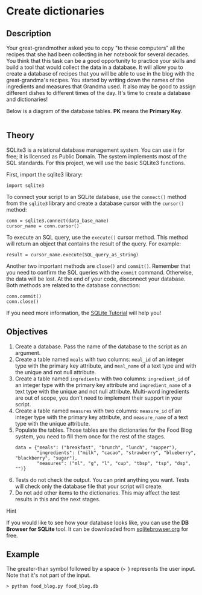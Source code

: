 <h1>Create dictionaries</h1>

<h2>Description</h2>

<p>Your great-grandmother asked you to copy "to these computers" all the recipes that she had been collecting in her notebook for several decades. You think that this task can be a good opportunity to practice your skills and build a tool that would collect the data in a database. It will allow you to create a database of recipes that you will be able to use in the blog with the great-grandma's recipes. You started by writing down the names of the ingredients and measures that Grandma used. It also may be good to assign different dishes to different times of the day. It's time to create a database and dictionaries!</p>

<p>Below is a diagram of the database tables. <strong>PK</strong> means the <strong>Primary Key</strong>.</p>

<p style="text-align: center;"><img alt="" src="https://ucarecdn.com/02f9c2e9-014c-4e1e-b6cd-893d401f9414/"></p>

<h2>Theory</h2>

<p>SQLite3 is a relational database management system. You can use it for free; it is licensed as Public Domain. The system implements most of the SQL standards. For this project, we will use the basic SQLite3 functions.</p>

<p>First, import the sqlite3 library:</p>

<pre><code class="java">import sqlite3
</code></pre>

<p>To connect your script to an SQLite database, use the <code class="java">connect()</code> method from the <code class="java">sqlite3</code> library and create a database cursor with the <code class="java">cursor()</code> method:</p>

<pre><code class="java">conn = sqlite3.connect(data_base_name)
cursor_name = conn.cursor()
</code></pre>

<p>To execute an SQL query, use the <code class="java">execute()</code> cursor method. This method will return an object that contains the result of the query. For example:</p>

<pre><code class="java">result = cursor_name.execute(SQL_query_as_string)
</code></pre>

<p>Another two important methods are <code class="java">close()</code> and <code class="java">commit()</code>. Remember that you need to confirm the SQL queries with the <code class="java">commit</code> command. Otherwise, the data will be lost. At the end of your code, disconnect your database. Both methods are related to the database connection:</p>

<pre><code class="java">conn.commit()
conn.close()
</code></pre>

<p>If you need more information, the <a target="_blank" href="https://www.sqlitetutorial.net/" rel="noopener noreferrer nofollow">SQLite Tutorial</a> will help you!</p>

<h2>Objectives</h2>

<ol>
	<li>Create a database. Pass the name of the database to the script as an argument.</li>
	<li>Create a table named <code class="java">meals</code> with two columns: <code class="java">meal_id</code> of an integer type with the primary key attribute, and <code class="java">meal_name</code> of a text type and with the unique and not null attribute. </li>
	<li>Create a table named <code class="java">ingredients</code> with two columns: <code class="java">ingredient_id</code> of an integer type with the primary key attribute and <code class="java">ingredient_name</code> of a text type with the unique and not null attribute. Multi-word ingredients are out of scope, you don't need to implement their support in your script.</li>
	<li>Create a table named <code class="java">measures</code> with two columns: <code class="java">measure_id</code> of an integer type with the primary key attribute, and <code class="java">measure_name</code> of a text type with the unique attribute. </li>
	<li>Populate the tables. Those tables are the dictionaries for the Food Blog system, you need to fill them once for the rest of the stages.
	<pre><code class="java">data = {"meals": ("breakfast", "brunch", "lunch", "supper"),
        "ingredients": ("milk", "cacao", "strawberry", "blueberry", "blackberry", "sugar"),
        "measures": ("ml", "g", "l", "cup", "tbsp", "tsp", "dsp", "")}</code></pre>
	</li>
	<li>Tests do not check the output. You can print anything you want. Tests will check only the database file that your script will create.</li>
	<li>Do not add other items to the dictionaries. This may affect the test results in this and the next stages.</li>
</ol>

<p>Hint</p>
<p>If you would like to see how your database looks like, you can use the <strong>DB Browser for SQLite </strong>tool. It can be downloaded from <a target="_blank" href="https://sqlitebrowser.org/" rel="noopener noreferrer nofollow">sqlitebrowser.org</a> for free.</p>

<h2>Example </h2>

<p>The greater-than symbol followed by a space (<code class="java">&gt; </code>) represents the user input. Note that it's not part of the input.</p>

<pre><code class="java">&gt; python food_blog.py food_blog.db</code></pre>

